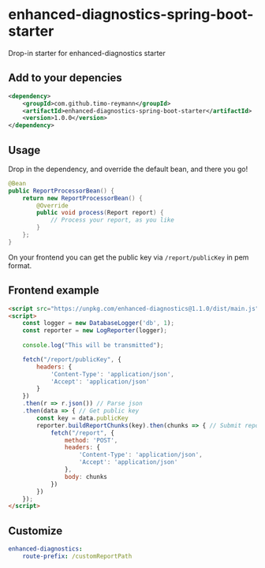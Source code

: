 enhanced-diagnostics-spring-boot-starter
===

Drop-in starter for enhanced-diagnostics starter

## Add to your depencies
```xml
<dependency>
    <groupId>com.github.timo-reymann</groupId>
    <artifactId>enhanced-diagnostics-spring-boot-starter</artifactId>
    <version>1.0.0</version>
</dependency>
```

## Usage
Drop in the dependency, and override the default bean, and there you go!

```java
@Bean 
public ReportProcessorBean() {
    return new ReportProcessorBean() {
        @Override
        public void process(Report report) {
            // Process your report, as you like
        }
    };
}
```

On your frontend you can get the public key via ``/report/publicKey`` in pem format.

## Frontend example
```html
<script src="https://unpkg.com/enhanced-diagnostics@1.1.0/dist/main.js"></script>
<script>
    const logger = new DatabaseLogger('db', 1);
    const reporter = new LogReporter(logger);
    
    console.log("This will be transmitted");

    fetch("/report/publicKey", {
        headers: {
            'Content-Type': 'application/json',
            'Accept': 'application/json'
        }
    })
    .then(r => r.json()) // Parse json
    .then(data => { // Get public key
        const key = data.publicKey
        reporter.buildReportChunks(key).then(chunks => { // Submit report
            fetch("/report", {
                method: 'POST',
                headers: {
                    'Content-Type': 'application/json',
                    'Accept': 'application/json'
                },
                body: chunks
            })
        })
    });
</script>
```

## Customize
```yaml 
enhanced-diagnostics:
    route-prefix: /customReportPath
```